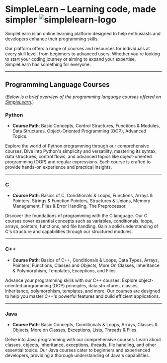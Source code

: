 # SimpleLearn – Learning code, made simpler ![simplelearn-logo](https://github.com/Xar-Me-Ison/simplelearn/assets/79524490/7a0a9fa1-18fd-461c-b640-f7878e0f727d)




SimpleLearn is an online learning platform designed to help enthusiasts and developers enhance their programming skills. 

Our platform offers a range of courses and resources for individuals at every skill level, from beginners to advanced users. Whether you're looking to start your coding journey or aiming to expand your expertise, SimpleLearn has something for everyone.

---

## Programming Language Courses

(_Below is a brief overview of the programming language courses offered on [SimpleLearn](https://simplelearn.local)._)

### Python
- **Course Path**: Basic Concepts, Control Structures, Functions & Modules, Data Structures, Object-Oriented Programming (OOP), Advanced Topics.

Explore the world of Python programming through our comprehensive courses. Dive into Python's simplicity and versatility, mastering its syntax, data structures, control flows, and advanced topics like object-oriented programming (OOP) and regular expressions. Each course is crafted to provide hands-on experience and practical insights.

---

### C
- **Course Path**: Basics of C, Conditionals & Loops, Functions, Arrays & Pointers, Strings & Function Pointers, Structures & Unions, Memory Management, Files & Error Handling, The Preprocessor.

Discover the foundations of programming with the C language. Our C courses cover essential concepts such as variables, conditionals, loops, arrays, pointers, functions, and file handling. Gain a solid understanding of C's structure and capabilities through our structured modules.

---

### C++
- **Course Path**: Basics of C++, Conditionals & Loops, Data Types, Arrays, Pointers, Functions, Classes and Objects, More On Classes, Inheritance & Polymorphism, Templates, Exceptions, and Files.

Advance your programming skills with our C++ courses. Explore object-oriented programming (OOP) principles, data structures, classes, inheritance, polymorphism, templates, and more. Our courses are designed to help you master C++'s powerful features and build efficient applications.

---

### Java
- **Course Path**: Basic Concepts, Conditionals & Loops, Arrays, Classes & Objects, More on Classes, Exceptions, Lists, Threads & Files.

Delve into Java programming with our comprehensive courses. Learn about classes, objects, inheritance, exceptions, threads, file handling, and other essential topics. Our Java courses cater to beginners and experienced developers, providing a thorough understanding of Java's capabilities.
